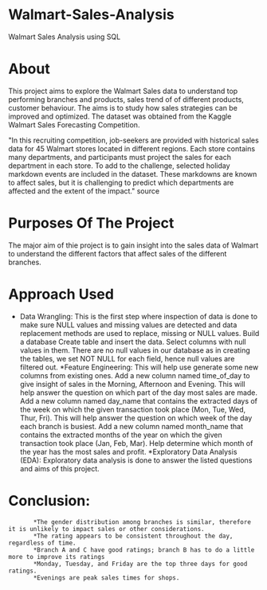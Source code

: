 # Walmart-Sales-Analysis
Walmart Sales Analysis using SQL

# About
This project aims to explore the Walmart Sales data to understand top performing branches and products, sales trend of of different products, customer behaviour. The aims is to study how sales strategies can be improved and optimized. The dataset was obtained from the Kaggle Walmart Sales Forecasting Competition.

"In this recruiting competition, job-seekers are provided with historical sales data for 45 Walmart stores located in different regions. Each store contains many departments, and participants must project the sales for each department in each store. To add to the challenge, selected holiday markdown events are included in the dataset. These markdowns are known to affect sales, but it is challenging to predict which departments are affected and the extent of the impact." source

# Purposes Of The Project 
The major aim of thie project is to gain insight into the sales data of Walmart to understand the different factors that affect sales of the different branches.

# Approach Used 
* Data Wrangling: This is the first step where inspection of data is done to make sure NULL values and missing values are detected and data replacement methods are used to replace, missing or NULL values.
Build a database
Create table and insert the data.
Select columns with null values in them. There are no null values in our database as in creating the tables, we set NOT NULL for each field, hence null values are filtered out.
*Feature Engineering: This will help use generate some new columns from existing ones.
Add a new column named time_of_day to give insight of sales in the Morning, Afternoon and Evening. This will help answer the question on which part of the day most sales are made.
Add a new column named day_name that contains the extracted days of the week on which the given transaction took place (Mon, Tue, Wed, Thur, Fri). This will help answer the question on which week of the day each branch is busiest.
Add a new column named month_name that contains the extracted months of the year on which the given transaction took place (Jan, Feb, Mar). Help determine which month of the year has the most sales and profit.
*Exploratory Data Analysis (EDA): Exploratory data analysis is done to answer the listed questions and aims of this project.

# Conclusion:
           *The gender distribution among branches is similar, therefore it is unlikely to impact sales or other considerations.
           *The rating appears to be consistent throughout the day, regardless of time.
           *Branch A and C have good ratings; branch B has to do a little more to improve its ratings 
           *Monday, Tuesday, and Friday are the top three days for good ratings.
           *Evenings are peak sales times for shops.
           
